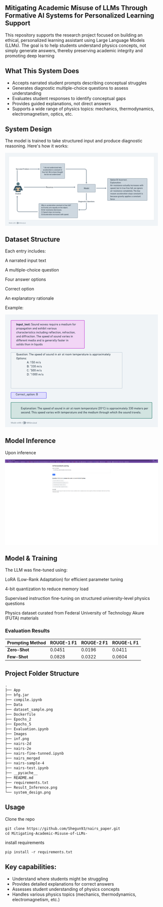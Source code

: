 ## Mitigating Academic Misuse of LLMs Through Formative AI Systems for Personalized Learning Support
This repository supports the research project focused on building an ethical, personalized learning assistant using Large Language Models (LLMs). The goal is to help students understand physics concepts, not simply generate answers, thereby preserving academic integrity and promoting deep learning

## What This System Does
- Accepts narrated student prompts describing conceptual struggles
- Generates diagnostic multiple-choice questions to assess understanding
- Evaluates student responses to identify conceptual gaps
- Provides guided explanations, not direct answers
- Supports a wide range of physics topics: mechanics, thermodynamics, electromagnetism, optics, etc.
## System Design
The model is trained to take structured input and produce diagnostic reasoning. Here's how it works:

![System Design](./system_design.png)

## Dataset Structure
Each entry includes:

A narrated input text

A multiple-choice question

Four answer options

Correct option

An explanatory rationale

Example:

![Dataset Structure](./dataset_sample.png)

## Model Inference
Upon inference

![Result_Inference](./Result_Inference.png)

## Model & Training
The LLM was fine-tuned using:

LoRA (Low-Rank Adaptation) for efficient parameter tuning

4-bit quantization to reduce memory load

Supervised instruction fine-tuning on structured university-level physics questions

Physics dataset curated from Federal University of Technology Akure (FUTA) materials

### Evaluation Results

| Prompting Method | ROUGE-1 F1 | ROUGE-2 F1 | ROUGE-L F1 |
|------------------|------------|------------|------------|
| **Zero-Shot**    | 0.0451     | 0.0196     | 0.0411     |
| **Few-Shot**     | 0.0828     | 0.0322     | 0.0604     |


## Project Folder Structure
```
.
├── App
├── bfg.jar
├── compile.ipynb
├── Data
├── dataset_sample.png
├── Dockerfile
├── Epochs_2
├── Epochs_5
├── Evaluation.ipynb
├── Images
├── inf.png
├── nairs-2d
├── nairs-2e
├── nairs-fine-tunned.ipynb
├── nairs_merged
├── nairs-sample-4
├── nairs-test.ipynb
├── __pycache__
├── README.md
├── requirements.txt
├── Result_Inference.png
└── system_design.png
```
## Usage
Clone the repo
```
git clone https://github.com/Shegun93/nairs_paper.git
cd Mitigating-Academic-Misuse-of-LLMs-
```
install requirements
```
pip install -r requirements.txt
```

## Key capabilities:

- Understand where students might be struggling
- Provides detailed explanations for correct answers
- Assesses student understanding of physics concepts
- Handles various physics topics (mechanics, thermodynamics, electromagnetism, etc.)
